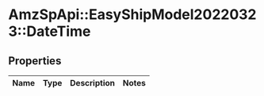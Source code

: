 # AmzSpApi::EasyShipModel20220323::DateTime

## Properties
Name | Type | Description | Notes
------------ | ------------- | ------------- | -------------

